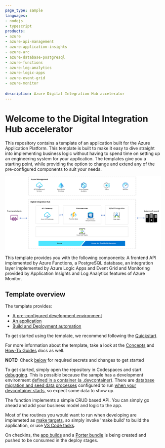 ```yaml
---
page_type: sample
languages:
- nodejs
- typescript
products:
- azure
- azure-api-management
- azure-application-insights
- azure-arc
- azure-database-postgresql
- azure-functions
- azure-log-analytics
- azure-logic-apps
- azure-event-grid
- azure-monitor

description: Azure Digital Integration Hub accelerator
---
```


# Welcome to the Digital Integration Hub accelerator
This repository contains a template of an application built for the Azure Application Platform. This template is built to make it easy to dive straight into implementing business logic without having to spend time on setting up an engineering system for your application. The templates give you a starting point, while providing the option to change and extend any of the pre-configured components to suit your needs. 

![Archictecture Overview](./docs/assets/DIH.png)

This template provides you with the following components: A frontend API implemented by Azure Functions, a PostgreSQL database, an integration layer implemented by Azure Logic Apps and Event Grid and Monitoring provided by Application Insights and Log Analytics features of Azure Monitor.

## Template overview

The template provides:
- [A pre-configured development environment](/docs/concepts.md#development-environment)
- [An application](/docs/concepts.md#the-application)
- [Build and Deployment automation](/docs/concepts.md#build-and-deployment)

To get started using the template, we recommend following the [Quickstart](docs/quickstart.md).

For more information about the template, take a look at the [Concepts](docs/concepts.md) and [How-To Guides](docs/how-to-guides.md) docs as well.



**NOTE:** Check [below](#required-to-get-started) for required secrets and changes to get started

To get started, simply open the repository in Codespaces and start [debugging](.vscode/launch.json).
This is possible because the sample has a development environment [defined in a container (a .devcontainer)](.devcontainer). There are [database migration and seed data processes](src/function/db_migration) configured to run [when your devcontainer starts](.devcontainer/devcontainer.json), so expect some data to show up.

The function implements a simple CRUD based API. You can simply go ahead and add your business model and logic to the app.

Most of the routines you would want to run when developing are implemeted as [make targets](makefile), so simply invoke 'make build' to build the application, or use [VS Code tasks](.vscode/tasks.json). 

On checkins, the [app builds](.github/workflows/build.yaml) and a [Porter bundle](src/bundle) is being created and pushed to be consumed in the deploy stages. 
